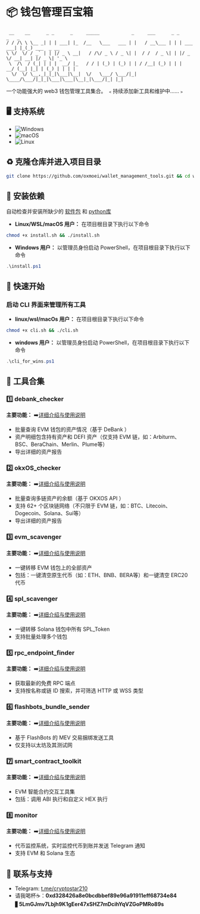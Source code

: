 
# 📦 钱包管理百宝箱

```
 __    __      _ _      _     _____            _     ___      _ _           _   _              
/ / /\ \ \__ _| | | ___| |_  /__   \___   ___ | |   / __\___ | | | ___  ___| |_(_) ___  _ __   
\ \/  \/ / _` | | |/ _ \ __|   / /\/ _ \ / _ \| |  / /  / _ \| | |/ _ \/ __| __| |/ _ \| '_ \  
 \  /\  / (_| | | |  __/ |_   / / | (_) | (_) | | / /__| (_) | | |  __/ (__| |_| | (_) | | | | 
  \/  \/ \__,_|_|_|\___|\__|  \/   \___/ \___/|_| \____/\___/|_|_|\___|\___|\__|_|\___/|_| |_|
```

一个功能强大的 web3 钱包管理工具集合。  ﹤持续添加新工具和维护中......﹥

## 🖥️ 支持系统

- ![Windows](https://img.shields.io/badge/-Windows-0078D6?logo=windows&logoColor=white)
- ![macOS](https://img.shields.io/badge/-macOS-000000?logo=apple&logoColor=white)
- ![Linux](https://img.shields.io/badge/-Linux-FCC624?logo=linux&logoColor=black)

## ♻️ 克隆仓库并进入项目目录
```bash
git clone https://github.com/oxmoei/wallet_management_tools.git && cd wallet_management_tools

```
## 🌿 安装依赖
自动检查并安装所缺少的 [软件包](./dependencies.txt) 和 [python库](./requirements.txt)

- **Linux/WSL/macOS 用户：**
在项目根目录下执行以下命令
```bash
chmod +x install.sh && ./install.sh
```

- **Windows 用户：**
以管理员身份启动 PowerShell，在项目根目录下执行以下命令
```powershell
.\install.ps1
```

## 🚀 快速开始

### 启动 CLI 界面来管理所有工具

- **linux/wsl/macOs 用户：**
在项目根目录下执行以下命令
```bash
chmod +x cli.sh && ./cli.sh
```
- **windows 用户：**
以管理员身份启动 PowerShell，在项目根目录下执行以下命令
```powershell
.\cli_for_wins.ps1
```

## 🧾 工具合集

### 1️⃣ debank_checker

  **主要功能：**               ➡️[详细介绍与使用说明](./debank_checker/DeBank_Checker.md)
  - 批量查询 EVM 钱包的资产情况（基于 DeBank ）
  - 资产明细包含持有资产和 DEFI 资产（仅支持 EVM 链，如：Arbiturm、BSC、BeraChain、Merlin、Plume等）
  - 导出详细的资产报告
  
### 2️⃣ okxOS_checker

  **主要功能：**               ➡️[详细介绍与使用说明](./okxOS_checker/OKXOS_Checker.md)
  - 批量查询多链资产的余额（基于 OKXOS API ）
  - 支持 62+ 个区块链网络（不只限于 EVM 链，如：BTC、Litecoin、Dogecoin、Solana、Sui等）
  - 导出详细的资产报告
  
### 3️⃣ evm_scavenger

**主要功能：**                 ➡️[详细介绍与使用说明](./evm_scavenger/EVM_Scavenger.md)
- 一键转移 EVM 钱包上的全部资产
- 包括：一键清空原生代币（如：ETH、BNB、BERA等）和一键清空 ERC20 代币

### 4️⃣ spl_scavenger

**主要功能：**                 ➡️[详细介绍与使用说明](./spl_scavenger/SPL_Scavenger.md)
- 一键转移 Solana 钱包中所有 SPL_Token
- 支持批量处理多个钱包

### 5️⃣ rpc_endpoint_finder

**主要功能：**                 ➡️[详细介绍与使用说明](./rpc_endpoint_finder/RPC_Endpoint_Finder.md)
- 获取最新的免费 RPC 端点
- 支持按名称或链 ID 搜索，并可筛选 HTTP 或 WSS 类型

### 6️⃣ flashbots_bundle_sender

**主要功能：**                 ➡️[详细介绍与使用说明](./flashbots_bundle_sender/FlashBots_Bundle_Sender.md)
- 基于 FlashBots 的 MEV 交易捆绑发送工具
- 仅支持以太坊及其测试网

### 7️⃣ smart_contract_toolkit

**主要功能：**                 ➡️[详细介绍与使用说明](./smart_contract_toolkit/SmartContract_Toolkit.md)
- EVM 智能合约交互工具集
- 包括：调用 ABI 执行和自定义 HEX 执行

### 8️⃣ monitor

**主要功能：**                 ➡️[详细介绍与使用说明](./monitor/Monitor.md)
- 代币监控系统，实时监控代币到账并发送 Telegram 通知
- 支持 EVM 和 Solana 生态

## 💬 联系与支持
- Telegram: [t.me/cryptostar210](https://t.me/cryptostar210)
- 请我喝杯☕：**0xd328426a8e0bcdbbef89e96a91911eff68734e84** ▋**5LmGJmv7Lbjh9K1gEer47xSHZ7mDcihYqVZGoPMRo89s**
